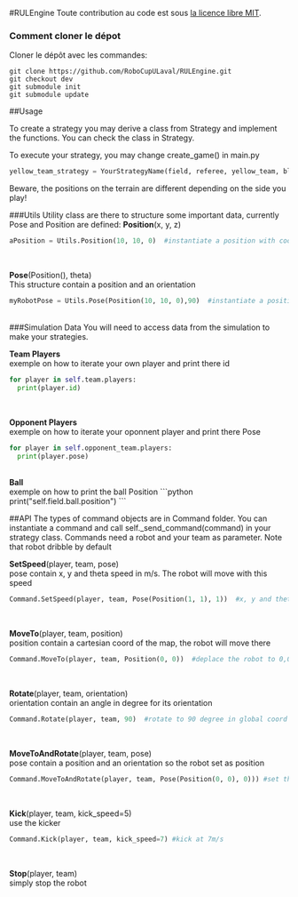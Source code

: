 #RULEngine
Toute contribution au code est sous [la licence libre MIT](https://opensource.org/licenses/mit-license.php).

### Comment cloner le dépot
Cloner le dépôt avec les commandes:
```
git clone https://github.com/RoboCupULaval/RULEngine.git
git checkout dev
git submodule init
git submodule update
```

##Usage

To create a strategy you may derive a class from Strategy and implement the functions.
You can check the class in Strategy.

To execute your strategy, you may change create_game() in main.py
```python
yellow_team_strategy = YourStrategyName(field, referee, yellow_team, blue_team)
```
Beware, the positions on the terrain are different depending on the side you play!

###Utils
Utility class are there to structure some important data, currently Pose and Position are defined:
<b>Position</b>(x, y, z)
```python
aPosition = Utils.Position(10, 10, 0)  #instantiate a position with coord : x=10, y=10, z=0
```
<br>

<b>Pose</b>(Position(), theta)<br>
This structure contain a position and an orientation
```python
myRobotPose = Utils.Pose(Position(10, 10, 0),90)  #instantiate a position with coord : x=10, y=10, z=0 and orientation of 90 degree
```
<br>
###Simulation Data
You will need to access data from the simulation to make your strategies.

<b>Team Players</b> <br>
exemple on how to iterate your own player and print there id
```python
for player in self.team.players:
  print(player.id)
```
<br>

<b>Opponent Players</b> <br>
exemple on how to iterate your oponnent player and print there Pose
```python
for player in self.opponent_team.players:
  print(player.pose)
```
<br>
<b>Ball</b> <br>
exemple on how to print the ball Position
```python
print("self.field.ball.position")
```


##API
The types of command objects are in Command folder. You can instantiate a command and call self._send_command(command)
in your strategy class. Commands need a robot and your team as parameter.
Note that robot dribble by default

<b>SetSpeed</b>(player, team, pose)<br>
pose contain x, y and theta speed in m/s. The robot will move with this speed
```python
Command.SetSpeed(player, team, Pose(Position(1, 1), 1))  #x, y and theta speed = 1
```
<br>

<b>MoveTo</b>(player, team, position)<br>
position contain a cartesian coord of the map, the robot will move there
```python
Command.MoveTo(player, team, Position(0, 0))  #deplace the robot to 0,0 on the field
```
<br>

<b>Rotate</b>(player, team, orientation)<br>
orientation contain an angle in degree for its orientation
```python
Command.Rotate(player, team, 90)  #rotate to 90 degree in global coord system
```
<br>

<b>MoveToAndRotate</b>(player, team, pose)<br>
pose contain a position and an orientation so the robot set as position
```python
Command.MoveToAndRotate(player, team, Pose(Position(0, 0), 0))) #set the position to 0, 0 coord and orientation to 0
```
<br>

<b>Kick</b>(player, team, kick_speed=5)<br>
use the kicker
```python
Command.Kick(player, team, kick_speed=7) #kick at 7m/s
```
<br>

<b>Stop</b>(player, team)<br>
simply stop the robot

